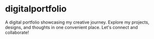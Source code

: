 # digitalportfolio
A digital portfolio showcasing my creative journey. Explore my projects, designs, and thoughts in one convenient place. Let's connect and collaborate!
